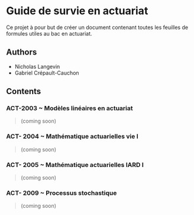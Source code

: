
# Guide de survie en actuariat
Ce projet à pour but de créer un document contenant toutes les feuilles de formules utiles au bac en actuariat.

## Authors
- Nicholas Langevin
- Gabriel Crépault-Cauchon

## Contents 
### ACT-2003 ~ Modèles linéaires en actuariat
> (coming soon)
### ACT- 2004 ~ Mathématique actuarielles vie I
> (coming soon)
### ACT- 2005 ~ Mathématique actuarielles IARD I
> (coming soon)
### ACT- 2009 ~ Processus stochastique
> (coming soon)
